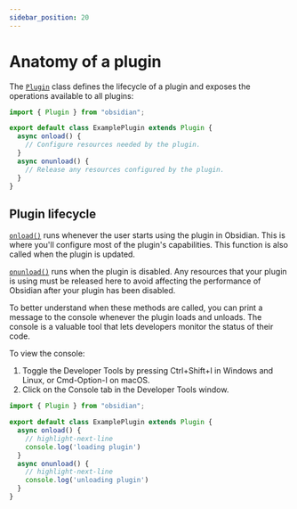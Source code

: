 ```yaml
---
sidebar_position: 20
---
```


# Anatomy of a plugin

The [`Plugin`](../reference/typescript/classes/Plugin_2.md) class defines the lifecycle of a plugin and exposes the operations available to all plugins:

```ts title="main.ts"
import { Plugin } from "obsidian";

export default class ExamplePlugin extends Plugin {
  async onload() {
    // Configure resources needed by the plugin.
  }
  async onunload() {
    // Release any resources configured by the plugin.
  }
}
```

## Plugin lifecycle

[`onload()`](../reference/typescript/classes/Component.md#onload) runs whenever the user starts using the plugin in Obsidian. This is where you'll configure most of the plugin's capabilities. This function is also called when the plugin is updated.

[`onunload()`](../reference/typescript/classes/Component.md#onunload) runs when the plugin is disabled. Any resources that your plugin is using must be released here to avoid affecting the performance of Obsidian after your plugin has been disabled.

To better understand when these methods are called, you can print a message to the console whenever the plugin loads and unloads. The console is a valuable tool that lets developers monitor the status of their code.

To view the console:

1. Toggle the Developer Tools by pressing Ctrl+Shift+I in Windows and Linux, or Cmd-Option-I on macOS.
1. Click on the Console tab in the Developer Tools window.

```ts title="main.ts"
import { Plugin } from "obsidian";

export default class ExamplePlugin extends Plugin {
  async onload() {
    // highlight-next-line
    console.log('loading plugin')
  }
  async onunload() {
    // highlight-next-line
    console.log('unloading plugin')
  }
}
```
